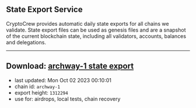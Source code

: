 ## State Export Service
CryptoCrew provides automatic daily state exports for all chains we validate. State export files can be used as genesis files and are a snapshot of the current blockchain state, including all validators, accounts, balances and delegations.

---
**Download: [archway-1 state export](https://dl.ccvalidators.com/SERVICE/archway/archway-1_export_1312294.json)**
---

- last updated: Mon Oct 02 2023 00:10:01
- chain id: `archway-1`
- export height: `1312294`
- use for: airdrops, local tests, chain recovery
